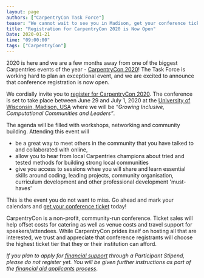 ```yaml
---
layout: page
authors: ["CarpentryCon Task Force"]
teaser: "We cannot wait to see you in Madison, get your conference ticket today!"
title: "Registration for CarpentryCon 2020 is Now Open"
Date: 2020-01-21
time: "09:00:00"
tags: ["CarpentryCon"]
---
```



2020 is here and we are a few months away from one of the biggest Carpentries events of the year - [CarpentryCon 2020](https://2020.carpentrycon.org/)! The Task Force is working hard to plan an exceptional event, and we are excited to announce that conference registration is now open.

We cordially invite you to [register for CarpentryCon 2020](https://www.eventbrite.com/e/carpentrycon-2020-tickets-88906089507). The conference is set to take place between June 29 and July 1, 2020 at the [University of Wisconsin, Madison, USA](https://www.wisc.edu/)  where we will be *“Growing Inclusive, Computational Communities and Leaders”*.

The agenda will be filled with workshops, networking and community building. Attending this event will 
- be a great way to meet others in the community that you have talked to and collaborated with online,
- allow you to hear from local Carpentries champions about tried and tested methods for building strong local communities
- give you access to sessions whee you will share and learn essential skills around coding, leading projects, community organisation, curriculum development and other professional development 'must-haves'

This is the event you do not want to miss. Go ahead and mark your calendars and [get your conference ticket](https://www.eventbrite.com/e/carpentrycon-2020-tickets-88906089507) today! 

CarpentryCon is a non-profit, community-run conference. Ticket sales will help offset costs for catering as well as venue costs and travel support for speakers/attendees. While CarpentryCon prides itself on hosting all that are interested, we trust and appreciate that conference registrants will choose the highest ticket tier that they or their institution can afford. 

*If you plan to apply for [financial support](https://docs.google.com/forms/d/e/1FAIpQLSf3vWlTy79TXAboT6VPElllq6ggYsSEb5QairmhU01kOHD_Dg/viewform) through a Participant Stipend, please do not register yet. You will be given further instructions as part of the [financial aid applicants process](https://2020.carpentrycon.org/blog/carpentrycon-financial-aid/)*.
